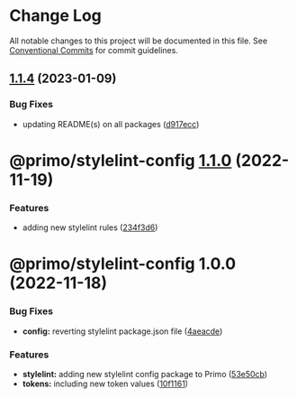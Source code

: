 # Change Log

All notable changes to this project will be documented in this file. See
[Conventional Commits](https://conventionalcommits.org) for commit guidelines.

## [1.1.4](https://github.com/primodesignsystem/primo/compare/@primo/stylelint-config@1.1.0...@primo/stylelint-config@1.1.4) (2023-01-09)

### Bug Fixes

- updating README(s) on all packages
  ([d917ecc](https://github.com/primodesignsystem/primo/commit/d917ecc70242577a1f3bf1335ba9ee4b63a579c2))

# @primo/stylelint-config [1.1.0](https://github.com/primo-design-system/primo/compare/@primo/stylelint-config@1.0.0...@primo/stylelint-config@1.1.0) (2022-11-19)

### Features

- adding new stylelint rules
  ([234f3d6](https://github.com/primo-design-system/primo/commit/234f3d602ac1b0cc84befed975c7c32d33442bcf))

# @primo/stylelint-config 1.0.0 (2022-11-18)

### Bug Fixes

- **config:** reverting stylelint package.json file
  ([4aeacde](https://github.com/primo-design-system/primo/commit/4aeacdeffd0579f868e3f4bec5e6ccefcd7d9f1f))

### Features

- **stylelint:** adding new stylelint config package to Primo
  ([53e50cb](https://github.com/primo-design-system/primo/commit/53e50cbf3875571cb524296aea70e74875ac64a9))
- **tokens:** including new token values
  ([10f1161](https://github.com/primo-design-system/primo/commit/10f11615e87e00bcc691c18ccd04913c1bec8362))

